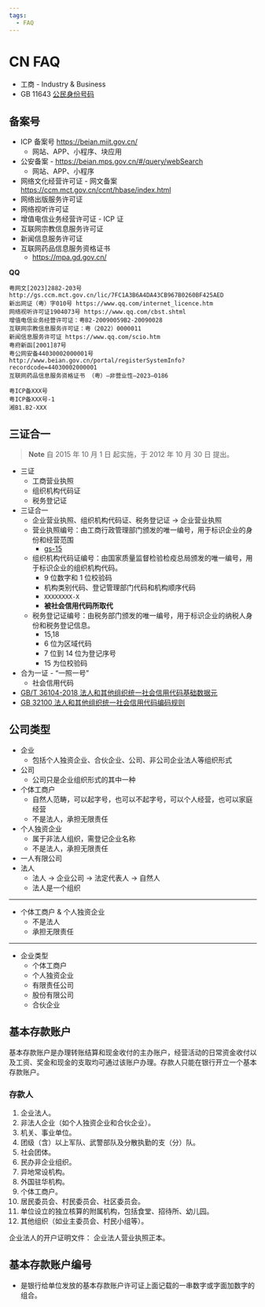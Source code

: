 ```yaml
---
tags:
  - FAQ
---
```


# CN FAQ

- 工商 - Industry & Business
- GB 11643 [公民身份号码](./gb/gb-11643.md)

## 备案号

- ICP 备案号 https://beian.miit.gov.cn/
  - 网站、APP、小程序、块应用
- 公安备案 - https://beian.mps.gov.cn/#/query/webSearch
  - 网站、APP、小程序
- 网络文化经营许可证 - 网文备案 https://ccm.mct.gov.cn/ccnt/hbase/index.html
- 网络出版服务许可证
- 网络视听许可证
- 增值电信业务经营许可证 - ICP 证
- 互联网宗教信息服务许可证
- 新闻信息服务许可证
- 互联网药品信息服务资格证书
  - https://mpa.gd.gov.cn/

**QQ**

```
粤网文[2023]2882-203号 http://gs.ccm.mct.gov.cn/lic/7FC1A3B6A4DA43CB967B0260BF425AED
新出网证（粤）字010号 https://www.qq.com/internet_licence.htm
网络视听许可证1904073号 https://www.qq.com/cbst.shtml
增值电信业务经营许可证：粤B2-20090059B2-20090028
互联网宗教信息服务许可证：粤（2022）0000011
新闻信息服务许可证 https://www.qq.com/scio.htm
粤府新函[2001]87号
粤公网安备44030002000001号 http://www.beian.gov.cn/portal/registerSystemInfo?recordcode=44030002000001
互联网药品信息服务资格证书 （粤）—非营业性—2023—0186
```

```
粤ICP备XXX号
粤ICP备XXX号-1
湘B1.B2-XXX

```

## 三证合一

> **Note**
> 自 2015 年 10 月 1 日 起实施，于 2012 年 10 月 30 日 提出。

- 三证
  - 工商营业执照
  - 组织机构代码证
  - 税务登记证
- 三证合一
  - 企业营业执照、组织机构代码证、税务登记证 -> 企业营业执照
  - 营业执照编号：由工商行政管理部门颁发的唯一编号，用于标识企业的身份和经营范围
    - [gs-15](./gb/gs-15.md)
  - 组织机构代码证编号：由国家质量监督检验检疫总局颁发的唯一编号，用于标识企业的组织机构代码。
    - 9 位数字和 1 位校验码
    - 机构类别代码、登记管理部门代码和机构顺序代码
    - `XXXXXXXX-X`
    - **被社会信用代码所取代**
  - 税务登记证编号：由税务部门颁发的唯一编号，用于标识企业的纳税人身份和税务登记信息。
    - 15,18
    - 6 位为区域代码
    - 7 位到 14 位为登记序号
    - 15 为位校验码
- 合为一证 - “一照一号”
  - 社会信用代码
- [GB/T 36104-2018 法人和其他组织统一社会信用代码基础数据元](./gb/gbt-36104.md)
- [GB 32100 法人和其他组织统一社会信用代码编码规则](./gb/gb-32100.md)

## 公司类型

- 企业
  - 包括个人独资企业、合伙企业、公司、非公司企业法人等组织形式
- 公司
  - 公司只是企业组织形式的其中一种
- 个体工商户
  - 自然人范畴，可以起字号，也可以不起字号，可以个人经营，也可以家庭经营
  - 不是法人，承担无限责任
- 个人独资企业
  - 属于非法人组织，需登记企业名称
  - 不是法人，承担无限责任
- 一人有限公司
- 法人
  - 法人 -> 企业公司 -> 法定代表人 -> 自然人
  - 法人是一个组织

---

- 个体工商户 & 个人独资企业
  - 不是法人
  - 承担无限责任

---

- 企业类型
  - 个体工商户
  - 个人独资企业
  - 有限责任公司
  - 股份有限公司
  - 合伙企业



## 基本存款账户

基本存款账户是办理转账结算和现金收付的主办账户，经营活动的日常资金收付以及工资、奖金和现金的支取均可通过该账户办理。存款人只能在银行开立一个基本存款账户。

### 存款人

1. 企业法人。
1. 非法人企业（如个人独资企业和合伙企业）。
1. 机关、事业单位。
1. 团级（含）以上军队、武警部队及分散执勤的支（分）队。
1. 社会团体。
1. 民办非企业组织。
1. 异地常设机构。
1. 外国驻华机构。
1. 个体工商户。
1. 居民委员会、村民委员会、社区委员会。
1. 单位设立的独立核算的附属机构，包括食堂、招待所、幼儿园。
1. 其他组织（如业主委员会、村民小组等）。

企业法人的开户证明文件： 企业法人营业执照正本。

## 基本存款账户编号

- 是银行给单位发放的基本存款账户许可证上面记载的一串数字或字面加数字的组合。
